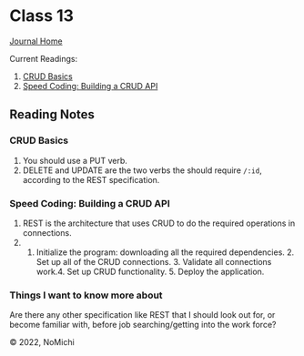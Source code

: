 # Class 13

[Journal Home](README.md)

Current Readings:

1. [CRUD Basics](https://medium.com/geekculture/crud-operations-explained-2a44096e9c88)
2. [Speed Coding: Building a CRUD API ](https://www.youtube.com/watch?v=EzNcBhSv1Wo)

## Reading Notes

### CRUD Basics

1. You should use a PUT verb.
2. DELETE and UPDATE are the two verbs the should require `/:id`, according to the REST specification.

### Speed Coding: Building a CRUD API

1. REST is the architecture that uses CRUD to do the required operations in connections.
2. 1. Initialize the program: downloading all the required dependencies. 2. Set up all of the CRUD connections. 3. Validate all connections work.4. Set up CRUD functionality. 5. Deploy the application.

### Things I want to know more about

Are there any other specification like REST that I should look out for, or become familiar with, before job searching/getting into the work force?

&copy; 2022, NoMichi